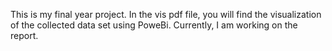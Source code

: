 This is my final year project. In the vis pdf file, you will find the visualization of the collected data set using PoweBi. Currently, I am working on the report.
